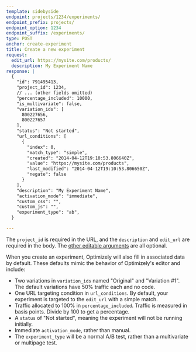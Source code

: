 ```yaml
---
template: sidebyside
endpoint: projects/1234/experiments/
endpoint_prefix: projects/
endpoint_option: 1234
endpoint_suffix: /experiments/
type: POST
anchor: create-experiment
title: Create a new experiment
request:
  edit_url: https://mysite.com/products/
  description: My Experiment Name
response: |
  {
    "id": 791495413,
    "project_id": 1234,
    // ... (other fields omitted)
    "percentage_included": 10000,
    "is_multivariate": false,
    "variation_ids": [
      800227656,
      800227657
    ],
    "status": "Not started",
    "url_conditions": [
      {
        "index": 0,
        "match_type": "simple",
        "created": "2014-04-12T19:10:53.806640Z",
        "value": "https://mysite.com/products",
        "last_modified": "2014-04-12T19:10:53.806650Z",
        "negate": false
      }
    ],
    "description": "My Experiment Name",
    "activation_mode": "immediate",
    "custom_css": "",
    "custom_js": "",
    "experiment_type": "ab",
  }

---
```


The `project_id` is required in the URL, and the `description` and `edit_url` are required in the body. The [other editable arguments](#update-experiment) are all optional.

When you create an experiment, Optimizely will also fill in associated data by default. These defaults mimic the behavior of Optimizely's editor and include:

- Two variations in `variation_ids` named "Original" and "Variation #1". The default variations have 50% traffic each and no code.
- One URL targeting condition in `url_conditions`. By default, your experiment is targeted to the `edit_url` with a simple match.
- Traffic allocated to 100% in `percentage_included`. Traffic is measured in basis points. Divide by 100 to get a percentage.
- A `status` of "Not started", meaning the experiment will not be running initially.
- Immediate `activation_mode`, rather than manual.
- The `experiment_type` will be a normal A/B test, rather than a multivariate or multipage test.
